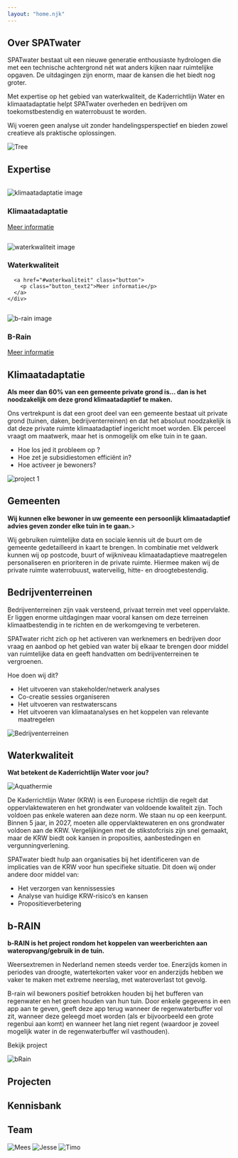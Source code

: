 ```yaml
---
layout: "home.njk"
---
```


## Over SPATwater

SPATwater bestaat uit een nieuwe generatie enthousiaste hydrologen die met een technische achtergrond nét wat anders kijken naar ruimtelijke opgaven. De uitdagingen zijn enorm, maar de kansen die het biedt nog groter.

Met expertise op het gebied van waterkwaliteit, de Kaderrichtlijn Water en klimaatadaptatie helpt SPATwater overheden en bedrijven om toekomstbestendig en waterrobuust te worden.

Wij voeren geen analyse uit zonder handelingsperspectief en bieden zowel creatieve als praktische oplossingen.

![Tree](images/tree.png)

## Expertise

<section
  class="expertise section">
  <div class="expertise__wrapper">
    <div class="expertise__card">
      <img class="expertise3">

![klimaatadaptatie image](images/Untitled4.png)

### Klimaatadaptatie

  <a href="#klimaat" class="button">
        <p class="button_text2">Meer informatie</p>
      </a>
    </div>

<div class="expertise__card">
      <img class="expertise2"/>

![waterkwaliteit image](images/Untitled3.png)

### Waterkwaliteit

      <a href="#waterkwaliteit" class="button">
        <p class="button_text2">Meer informatie</p>
      </a>
    </div>

<div class="expertise__card">
      <img class="expertise2">

![b-rain image](images/brainlogo.png)

### B-Rain

  <a href="#brain" class="button">
        <p class="button_text2">Meer informatie</p>
      </a>
    </div>

  </div>
</section>

<div class="light-background">

## Klimaatadaptatie

<b>Als meer dan 60% van een gemeente private grond is… dan is het noodzakelijk om deze grond klimaatadaptief te maken.</b>

Ons vertrekpunt is dat een groot deel van een gemeente
bestaat uit private grond (tuinen, daken, bedrijventerreinen) en dat het absoluut noodzakelijk is dat deze private ruimte klimaatadaptief ingericht moet worden. Elk perceel vraagt om maatwerk, maar het is onmogelijk om elke tuin in te gaan.

- Hoe los jed it probleem op ?
- Hoe zet je subsidiestomen efficiënt in?
- Hoe activeer je bewoners?

![project 1](images/projects1.png)

</div>

## Gemeenten

<b>Wij kunnen elke bewoner in uw gemeente een persoonlijk klimaatadaptief advies geven zonder elke tuin in te gaan.</b>>

Wij gebruiken ruimtelijke data en sociale kennis uit de buurt om de gemeente gedetailleerd in kaart te brengen. In combinatie met veldwerk kunnen wij op postcode, buurt of wijkniveau klimaatadaptieve maatregelen personaliseren en prioriteren in de private ruimte. Hiermee maken wij de private ruimte waterrobuust, waterveilig, hitte- en droogtebestendig.

## Bedrijventerreinen

Bedrijventerreinen zijn vaak versteend, privaat terrein met veel oppervlakte. Er liggen enorme uitdagingen maar vooral kansen om deze terreinen klimaatbestendig in te richten en de werkomgeving te verbeteren.

SPATwater richt zich op het activeren van werknemers en bedrijven door vraag en aanbod op het gebied van water bij elkaar te brengen door middel van ruimtelijke data en geeft handvatten om bedrijventerreinen te vergroenen.

Hoe doen wij dit?

- Het uitvoeren van stakeholder/netwerk analyses
- Co-creatie sessies organiseren
- Het uitvoeren van restwaterscans
- Het uitvoeren van klimaatanalyses en het koppelen van relevante maatregelen

![Bedrijventerreinen](images/verg.png)

## Waterkwaliteit

<b>Wat betekent de Kaderrichtlijn Water voor jou?</b>

![Aquathermie](images/Aquathermie.png)

De Kaderrichtlijn Water (KRW) is een Europese richtlijn die regelt dat oppervlaktewateren en het grondwater van voldoende kwaliteit zijn. Toch voldoen pas enkele wateren aan deze norm. We staan nu op een keerpunt. Binnen 5 jaar, in 2027, moeten alle oppervlaktewateren en ons grondwater voldoen aan de KRW. Vergelijkingen met de stikstofcrisis zijn snel gemaakt, maar de KRW biedt ook kansen in proposities, aanbestedingen en vergunningverlening.

SPATwater biedt hulp aan organisaties bij het identificeren van de implicaties van de KRW voor hun specifieke situatie. Dit doen wij onder andere door middel van:

- Het verzorgen van kennissessies
- Analyse van huidige KRW-risico’s en kansen
- Propositieverbetering

## b-RAIN

<b>b-RAIN is het project rondom het koppelen van weerberichten aan wateropvang/gebruik in de tuin.</b>

Weersextremen in Nederland nemen steeds verder toe. Enerzijds komen in periodes van droogte, watertekorten vaker voor en anderzijds hebben we vaker te maken met extreme neerslag, met wateroverlast tot gevolg.

B-rain wil bewoners positief betrokken houden bij het bufferen van regenwater en het groen houden van hun tuin. Door enkele gegevens in een app aan te geven, geeft deze app terug wanneer de regenwaterbuffer vol zit, wanneer deze geleegd moet worden (als er bijvoorbeeld een grote regenbui aan komt) en wanneer het lang niet regent (waardoor je zoveel mogelijk water in de regenwaterbuffer wil vasthouden).

<p class="button_text2">Bekijk project</p>

![bRain](images/bRAIN.png)

## Projecten

## Kennisbank

## Team

![Mees](images/mees1.png)
![Jesse](images/jesse.png)
![Timo](images/timo.png)
